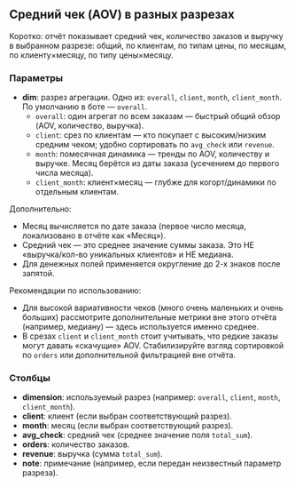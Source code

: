 ## Средний чек (AOV) в разных разрезах

Коротко: отчёт показывает средний чек, количество заказов и выручку в выбранном разрезе: общий, по клиентам, по типам цены, по месяцам, по клиенту×месяцу, по типу цены×месяцу.

### Параметры
- **dim**: разрез агрегации. Одно из: `overall`, `client`, `month`, `client_month`. По умолчанию в боте — `overall`.
  - `overall`: один агрегат по всем заказам — быстрый общий обзор (AOV, количество, выручка).
  - `client`: срез по клиентам — кто покупает с высоким/низким средним чеком; удобно сортировать по `avg_check` или `revenue`.
  - `month`: помесячная динамика — тренды по AOV, количеству и выручке. Месяц берётся из даты заказа (усечением до первого числа месяца).
  - `client_month`: клиент×месяц — глубже для когорт/динамики по отдельным клиентам.

Дополнительно:
- Месяц вычисляется по дате заказа (первое число месяца, локализовано в отчёте как «Месяц»).
- Средний чек — это среднее значение суммы заказа. Это НЕ «выручка/кол-во уникальных клиентов» и НЕ медиана.
- Для денежных полей применяется округление до 2-х знаков после запятой.

Рекомендации по использованию:
- Для высокой вариативности чеков (много очень маленьких и очень больших) рассмотрите дополнительные метрики вне этого отчёта (например, медиану) — здесь используется именно среднее.
- В срезах `client` и `client_month` стоит учитывать, что редкие заказы могут давать «скачущие» AOV. Стабилизируйте взгляд сортировкой по `orders` или дополнительной фильтрацией вне отчёта.

### Столбцы
- **dimension**: используемый разрез (например: `overall`, `client`, `month`, `client_month`).
- **client**: клиент (если выбран соответствующий разрез).
- **month**: месяц (если выбран соответствующий разрез).
- **avg_check**: средний чек (среднее значение поля `total_sum`).
- **orders**: количество заказов.
- **revenue**: выручка (сумма `total_sum`).
- **note**: примечание (например, если передан неизвестный параметр разреза).


